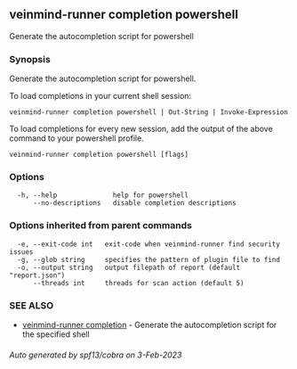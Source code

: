 ## veinmind-runner completion powershell

Generate the autocompletion script for powershell

### Synopsis

Generate the autocompletion script for powershell.

To load completions in your current shell session:

	veinmind-runner completion powershell | Out-String | Invoke-Expression

To load completions for every new session, add the output of the above command
to your powershell profile.


```
veinmind-runner completion powershell [flags]
```

### Options

```
  -h, --help              help for powershell
      --no-descriptions   disable completion descriptions
```

### Options inherited from parent commands

```
  -e, --exit-code int   exit-code when veinmind-runner find security issues
  -g, --glob string     specifies the pattern of plugin file to find
  -o, --output string   output filepath of report (default "report.json")
      --threads int     threads for scan action (default 5)
```

### SEE ALSO

* [veinmind-runner completion](veinmind-runner_completion.md)	 - Generate the autocompletion script for the specified shell

###### Auto generated by spf13/cobra on 3-Feb-2023
